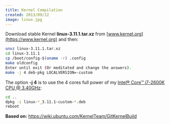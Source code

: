 ```yaml
---
title: Kernel Compilation
created: 2013/09/22
image: linux.jpg
---
```


Download stable Kernel **linux-3.11.1.tar.xz** from [www.kernel.org](https://www.kernel.org) and then: 
    
```bash
unxz linux-3.11.1.tar.xz
cd linux-3.11.1
cp /boot/config-$(uname -r) .config
make oldconfig
Enter until exit (Or meditated and change the answers).
make -j 4 deb-pkg LOCALVERSION=-custom
```

The option **-j 4** is to use the 4 cores full power of my [Intel® Core™ i7-2600K CPU @ 3.40GHz](https://ark.intel.com/products/52214): 
    
```bash    
cd ..
dpkg -i linux-*_3.11.1-custom-*.deb
reboot
```    

**Based on:** https://wiki.ubuntu.com/KernelTeam/GitKernelBuild